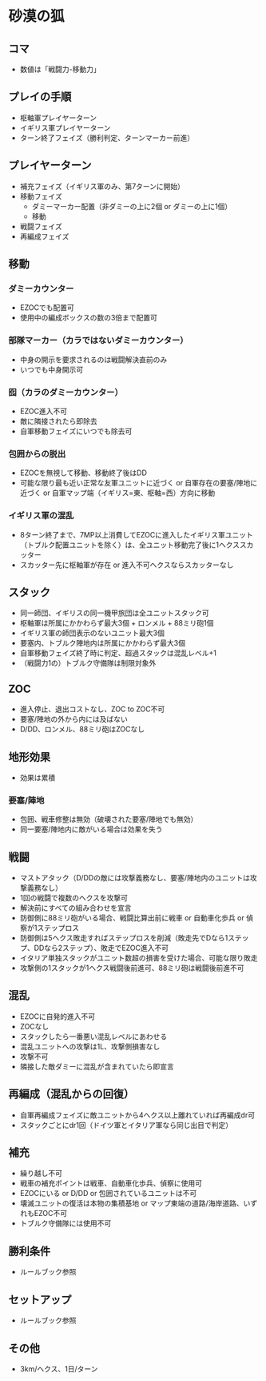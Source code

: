 # 砂漠の狐

## コマ
- 数値は「戦闘力-移動力」

## プレイの手順
- 枢軸軍プレイヤーターン
- イギリス軍プレイヤーターン
- ターン終了フェイズ（勝利判定、ターンマーカー前進）

## プレイヤーターン
- 補充フェイズ（イギリス軍のみ、第7ターンに開始） 
- 移動フェイズ
  - ダミーマーカー配置（非ダミーの上に2個 or ダミーの上に1個）
  - 移動
- 戦闘フェイズ
- 再編成フェイズ

## 移動

### ダミーカウンター
- EZOCでも配置可
- 使用中の編成ボックスの数の3倍まで配置可

### 部隊マーカー（カラではないダミーカウンター）
- 中身の開示を要求されるのは戦闘解決直前のみ
- いつでも中身開示可

### 囮（カラのダミーカウンター）
- EZOC進入不可
- 敵に隣接されたら即除去
- 自軍移動フェイズにいつでも除去可

### 包囲からの脱出
- EZOCを無視して移動、移動終了後はDD
- 可能な限り最も近い正常な友軍ユニットに近づく or 自軍存在の要塞/陣地に近づく or 自軍マップ端（イギリス=東、枢軸=西）方向に移動

### イギリス軍の混乱
- 8ターン終了まで、7MP以上消費してEZOCに進入したイギリス軍ユニット（トブルク配置ユニットを除く）は、全ユニット移動完了後に1ヘクススカッター
- スカッター先に枢軸軍が存在 or 進入不可ヘクスならスカッターなし

## スタック
- 同一師団、イギリスの同一機甲旅団は全ユニットスタック可
- 枢軸軍は所属にかかわらず最大3個 + ロンメル + 88ミリ砲1個
- イギリス軍の師団表示のないユニット最大3個
- 要塞内、トブルク陣地内は所属にかかわらず最大3個
- 自軍移動フェイズ終了時に判定、超過スタックは混乱レベル+1
- （戦闘力1の）トブルク守備隊は制限対象外

## ZOC
- 進入停止、退出コストなし、ZOC to ZOC不可
- 要塞/陣地の外から内には及ばない
- D/DD、ロンメル、88ミリ砲はZOCなし

## 地形効果
- 効果は累積

### 要塞/陣地
- 包囲、戦車修整は無効（破壊された要塞/陣地でも無効）
- 同一要塞/陣地内に敵がいる場合は効果を失う

## 戦闘
- マストアタック（D/DDの敵には攻撃義務なし、要塞/陣地内のユニットは攻撃義務なし）
- 1回の戦闘で複数のヘクスを攻撃可
- 解決前にすべての組み合わせを宣言
- 防御側に88ミリ砲がいる場合、戦闘比算出前に戦車 or 自動車化歩兵 or 偵察が1ステップロス
- 防御側は5ヘクス敗走すればステップロスを削減（敗走先でDなら1ステップ、DDなら2ステップ）、敗走でEZOC進入不可
- イタリア単独スタックがユニット数超の損害を受けた場合、可能な限り敗走
- 攻撃側の1スタックが1ヘクス戦闘後前進可、88ミリ砲は戦闘後前進不可

## 混乱
- EZOCに自発的進入不可
- ZOCなし
- スタックしたら一番悪い混乱レベルにあわせる
- 混乱ユニットへの攻撃は1L、攻撃側損害なし
- 攻撃不可
- 隣接した敵ダミーに混乱が含まれていたら即宣言

## 再編成（混乱からの回復）
- 自軍再編成フェイズに敵ユニットから4ヘクス以上離れていれば再編成dr可
- スタックごとにdr1回（ドイツ軍とイタリア軍なら同じ出目で判定）

## 補充
- 繰り越し不可
- 戦車の補充ポイントは戦車、自動車化歩兵、偵察に使用可
- EZOCにいる or D/DD or 包囲されているユニットは不可
- 壊滅ユニットの復活は本物の集積基地 or マップ東端の道路/海岸道路、いずれもEZOC不可
- トブルク守備隊には使用不可

## 勝利条件
- ルールブック参照

## セットアップ
- ルールブック参照

## その他
- 3km/ヘクス、1日/ターン

